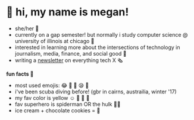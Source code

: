 <!DOCTYPE html>
<html>
<head>
<body>

  <h1>👋 hi, my name is megan!</h1>

  <ul> 
  <li> she/her 🙊 </li>
  <li> currently on a gap semester! but normally i study computer science @ university of illinois at chicago 📓 </li>
  <li> interested in learning more about the intersections of technology in journalism, media, finance, and social good 🌿 </li>
  <li> writing a <a href="https://meh.substack.com">newsletter</a> on everything tech X 🗞 </li>
  </ul>
    
  <p><b>fun facts 🤪</p></b>
  
  <ul>
 <li>   most used emojis: 😂 🥺 🥰 😪 🤩 </li>
  <li>  i've been scuba diving before! (gbr in cairns, austrailia, winter '17) </li>
  <li>  my fav color is yellow ☺️ 🌼 🐝 🍋</li>
  <li>  fav superhero is spiderman OR the hulk 🦸‍♀️ </li>
  <li>  ice cream + chocolate cookies = 👅 </li>
  </ul>

</body>
</html>
